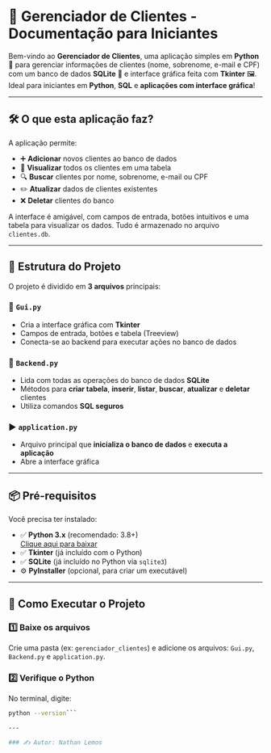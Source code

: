 # 💼 Gerenciador de Clientes - Documentação para Iniciantes

Bem-vindo ao **Gerenciador de Clientes**, uma aplicação simples em **Python** 🐍 para gerenciar informações de clientes (nome, sobrenome, e-mail e CPF) com um banco de dados **SQLite** 💾 e interface gráfica feita com **Tkinter** 🖼️.  
Ideal para iniciantes em **Python**, **SQL** e **aplicações com interface gráfica**!

---

## 🛠️ O que esta aplicação faz?

A aplicação permite:

- ➕ **Adicionar** novos clientes ao banco de dados  
- 👀 **Visualizar** todos os clientes em uma tabela  
- 🔍 **Buscar** clientes por nome, sobrenome, e-mail ou CPF  
- ✏️ **Atualizar** dados de clientes existentes  
- ❌ **Deletar** clientes do banco  

A interface é amigável, com campos de entrada, botões intuitivos e uma tabela para visualizar os dados. Tudo é armazenado no arquivo `clientes.db`.

---

## 🧱 Estrutura do Projeto

O projeto é dividido em **3 arquivos** principais:

### 📁 `Gui.py`
- Cria a interface gráfica com **Tkinter**
- Campos de entrada, botões e tabela (Treeview)
- Conecta-se ao backend para executar ações no banco de dados

### 🧠 `Backend.py`
- Lida com todas as operações do banco de dados **SQLite**
- Métodos para **criar tabela**, **inserir**, **listar**, **buscar**, **atualizar** e **deletar** clientes
- Utiliza comandos **SQL seguros**

### ▶️ `application.py`
- Arquivo principal que **inicializa o banco de dados** e **executa a aplicação**
- Abre a interface gráfica

---

## 📦 Pré-requisitos

Você precisa ter instalado:

- ✅ **Python 3.x** (recomendado: 3.8+)  
  [Clique aqui para baixar](https://www.python.org/downloads/)
- ✅ **Tkinter** (já incluído com o Python)
- ✅ **SQLite** (já incluído no Python via `sqlite3`)
- ⚙️ **PyInstaller** (opcional, para criar um executável)

---

## 🚀 Como Executar o Projeto

### 1️⃣ Baixe os arquivos
Crie uma pasta (ex: `gerenciador_clientes`) e adicione os arquivos: `Gui.py`, `Backend.py` e `application.py`.

### 2️⃣ Verifique o Python
No terminal, digite:

```bash
python --version```

---

### ✍️ Autor: Nathan Lemos

